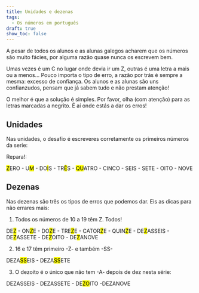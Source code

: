 ```yaml
---
title: Unidades e dezenas
tags:
  - Os números em português
draft: true
show_toc: false
---
```

A pesar de todos os alunos e as alunas galegos acharem que os números são muito fácies, por alguma razão quase nunca os escrevem bem.

Umas vezes é um C no lugar onde devia ir um Z, outras é uma letra a mais ou a menos... Pouco importa o tipo de erro, a razão por trás é sempre a mesma: excesso de confiança. Os alunos e as alunas são uns confianzudos, pensam que já sabem tudo e não prestam atenção!

O melhor é que a solução é simples. Por favor, olha (com atenção) para as letras marcadas a negrito. É aí onde estás a dar os erros!

## Unidades

Nas unidades, o desafio é escreveres corretamente os primeiros números da serie: 

Repara!:

<mark>Z</mark>ERO - U<mark>M</mark> - DO<mark>I</mark>S - TR<mark>Ê</mark>S - <mark>QU</mark>ATRO - CINCO - SEIS - SETE - OITO - NOVE


## Dezenas

Nas dezenas são três os tipos de erros que podemos dar. Eis as dicas para não errares mais: 

1) Todos os números de 10 a 19 têm Z. Todos!

DE<mark>Z</mark> - ON<mark>Z</mark>E - DO<mark>Z</mark>E - TRE<mark>Z</mark>E - CATOR<mark>Z</mark>E - QUIN<mark>Z</mark>E - DE<mark>Z</mark>ASSEIS - DE<mark>Z</mark>ASSETE - DE<mark>Z</mark>OITO - DE<mark>Z</mark>ANOVE 

2) 16 e 17 têm primeiro -Z- e também -SS-

DEZA<mark>SS</mark>EIS - DEZA<mark>SS</mark>ETE

3) O dezoito é o único que não tem -A- depois de dez nesta série: 

DEZASSEIS - DEZASSETE - DE<mark>ZO</mark>ITO -DEZANOVE
